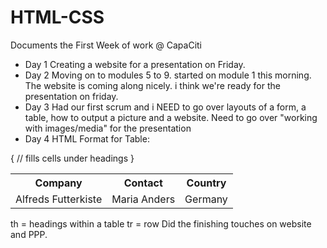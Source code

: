 # HTML-CSS
Documents the First Week of work @ CapaCiti
- Day 1
  Creating a website for a presentation on Friday.
- Day 2
  Moving on to modules 5 to 9. started on module 1 this morning.
  The website is coming along nicely. i think we're ready for the presentation on friday.
- Day 3
Had our first scrum and i NEED to go over layouts of a form, a table, how to output a picture and a website. 
Need to go over "working with images/media" for the presentation
- Day 4
HTML Format for Table: 
<table>
  <tr>
    <th>Company</th>  
    <th>Contact</th>   
    <th>Country</th>  
  </tr>
  <tr>
    <td>Alfreds Futterkiste</td>  {
    <td>Maria Anders</td>          // fills cells under headings
    <td>Germany</td>              }
  </tr>
</table>
th = headings within a table
tr = row
Did the finishing touches on website and PPP.



